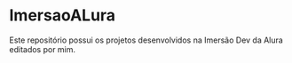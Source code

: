 # ImersaoALura
Este repositório possui os projetos desenvolvidos na Imersão Dev da Alura editados por mim. 
